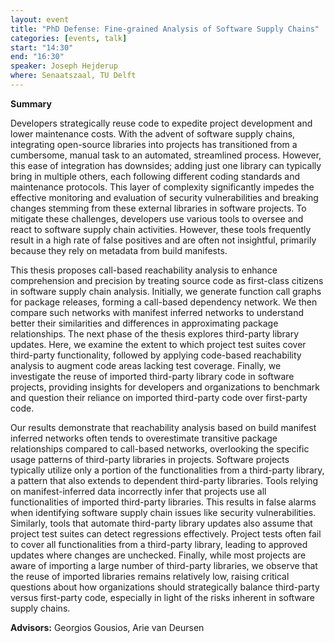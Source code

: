 ```yaml
---
layout: event
title: "PhD Defense: Fine-grained Analysis of Software Supply Chains"
categories: [events, talk]
start: "14:30"
end: "16:30"
speaker: Joseph Hejderup 
where: Senaatszaal, TU Delft
---
```


**Summary**

Developers strategically reuse code to expedite project development and lower maintenance costs. With the advent of software supply chains, integrating open-source libraries into projects has transitioned from a cumbersome, manual task to an automated, streamlined process. However, this ease of integration has downsides; adding just one library can typically bring in multiple others, each following different coding standards and maintenance protocols. This layer of complexity significantly impedes the effective monitoring and evaluation of security vulnerabilities and breaking changes stemming from these external libraries in software projects. To mitigate these challenges, developers use various tools to oversee and react to software supply chain activities. However, these tools frequently result in a high rate of false positives and are often not insightful, primarily because they rely on metadata from build manifests.

This thesis proposes call-based reachability analysis to enhance comprehension and precision by treating source code as first-class citizens in software supply chain analysis. Initially, we generate function call graphs for package releases, forming a call-based dependency network. We then compare such networks with manifest inferred networks to understand better their similarities and differences in approximating package relationships. The next phase of the thesis explores third-party library updates. Here, we examine the extent to which project test suites cover third-party functionality, followed by applying code-based reachability analysis to augment code areas lacking test coverage. Finally, we investigate the reuse of imported third-party library code in software projects, providing insights for developers and organizations to benchmark and question their reliance on imported third-party code over first-party code.

Our results demonstrate that reachability analysis based on build manifest inferred networks often tends to overestimate transitive package relationships compared to call-based networks, overlooking the specific usage patterns of third-party libraries in projects. Software projects typically utilize only a portion of the functionalities from a third-party library, a pattern that also extends to dependent third-party libraries. Tools relying on manifest-inferred data incorrectly infer that projects use all functionalities of imported third-party libraries. This results in false alarms when identifying software supply chain issues like security vulnerabilities. Similarly, tools that automate third-party library updates also assume that project test suites can detect regressions effectively. Project tests often fail to cover all functionalities from a third-party library, leading to approved updates where changes are unchecked. Finally, while most projects are aware of importing a large number of third-party libraries, we observe that the reuse of imported libraries remains relatively low, raising critical questions about how organizations should strategically balance third-party versus first-party code, especially in light of the risks inherent in software supply chains.

**Advisors:** Georgios Gousios, Arie van Deursen

